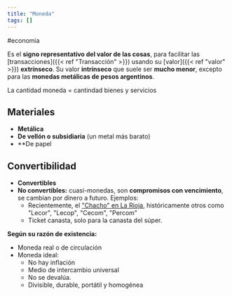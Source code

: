 ```yaml
---
title: "Moneda"
tags: []
---
```

#economia 

Es el **signo representativo del valor de las cosas**, para facilitar las [transacciones]({{< ref "Transacción" >}}) usando su [valor]({{< ref "valor" >}}) **extrínseco**. Su valor **intrínseco** que suele ser **mucho menor**, excepto para las **monedas metálicas de pesos argentinos**.

La cantidad moneda = cantindad bienes y servicios

## Materiales

- **Metálica**
- **De vellón o subsidiaria** (un metal más barato)
- **De papel

## Convertibilidad

- **Convertibles**
- **No convertibles:** cuasi-monedas, son **compromisos con vencimiento**, se cambian por dinero a futuro. Ejemplos:
	- Recientemente, el ["Chacho" en La Rioja](https://www.infobae.com/politica/2024/10/17/billetes-de-colores-brillantes-una-agencia-internacional-analizo-el-uso-de-chachos-en-la-rioja-una-provincia-en-default/), históricamente otros como "Lecor", "Lecop", "Cecom", "Percom"
	- Ticket canasta, solo para la canasta del súper.

**Según su razón de existencia:**
- Moneda real o de circulación
- Moneda ideal:
	- No hay inflación
	- Medio de intercambio universal
	- No se devalúa.
	- Divisible, durable, portátil y homogénea